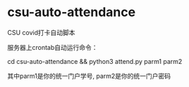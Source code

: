 # csu-auto-attendance
CSU covid打卡自动脚本

服务器上crontab自动运行命令：

cd csu-auto-attendance && python3 attend.py parm1 parm2

其中parm1是你的统一门户学号, parm2是你的统一门户密码

